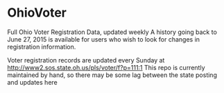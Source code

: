 # OhioVoter
Full Ohio Voter Registration Data, updated weekly
A history going back to June 27, 2015 is available for users who wish to look for changes in registration information.

Voter registration records are updated every Sunday at http://www2.sos.state.oh.us/pls/voter/f?p=111:1
This repo is currently maintained by hand, so there may be some lag between the state posting and updates here
